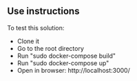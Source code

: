 ## Use instructions
To test this solution:

- Clone it
- Go to the root directory
- Run "sudo docker-compose build"
- Run "sudo docker-compose up"
- Open in browser: http://localhost:3000/
